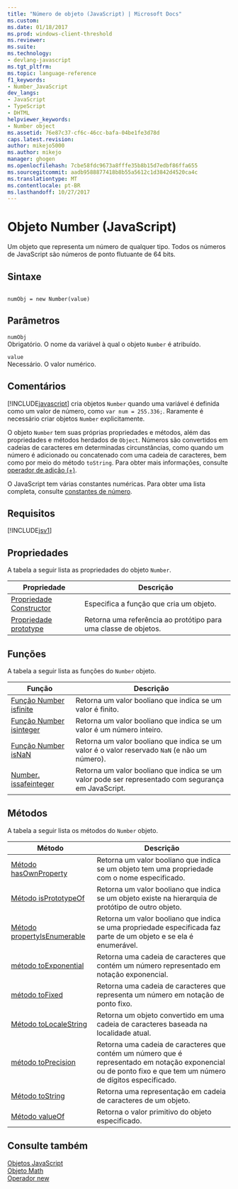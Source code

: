```yaml
---
title: "Número de objeto (JavaScript) | Microsoft Docs"
ms.custom: 
ms.date: 01/18/2017
ms.prod: windows-client-threshold
ms.reviewer: 
ms.suite: 
ms.technology:
- devlang-javascript
ms.tgt_pltfrm: 
ms.topic: language-reference
f1_keywords:
- Number_JavaScript
dev_langs:
- JavaScript
- TypeScript
- DHTML
helpviewer_keywords:
- Number object
ms.assetid: 76e87c37-cf6c-46cc-bafa-04be1fe3d78d
caps.latest.revision: 
author: mikejo5000
ms.author: mikejo
manager: ghogen
ms.openlocfilehash: 7cbe58fdc9673a8fffe35b8b15d7edbf86ffa655
ms.sourcegitcommit: aadb9588877418b8b55a5612c1d3842d4520ca4c
ms.translationtype: MT
ms.contentlocale: pt-BR
ms.lasthandoff: 10/27/2017
---
```

# <a name="number-object-javascript"></a>Objeto Number (JavaScript)
Um objeto que representa um número de qualquer tipo. Todos os números de JavaScript são números de ponto flutuante de 64 bits.  
  
## <a name="syntax"></a>Sintaxe  
  
```  
  
numObj = new Number(value)  
```  
  
## <a name="parameters"></a>Parâmetros  
 `numObj`  
 Obrigatório. O nome da variável à qual o objeto `Number` é atribuído.  
  
 `value`  
 Necessário. O valor numérico.  
  
## <a name="remarks"></a>Comentários  
 [!INCLUDE[javascript](../../javascript/includes/javascript-md.md)] cria objetos `Number` quando uma variável é definida como um valor de número, como `var num = 255.336;`. Raramente é necessário criar objetos `Number` explicitamente.  
  
 O objeto `Number` tem suas próprias propriedades e métodos, além das propriedades e métodos herdados de `Object`. Números são convertidos em cadeias de caracteres em determinadas circunstâncias, como quando um número é adicionado ou concatenado com uma cadeia de caracteres, bem como por meio do método `toString`. Para obter mais informações, consulte [operador de adição (+)](../../javascript/reference/addition-operator-decrement-javascript.md).  
  
 O JavaScript tem várias constantes numéricas. Para obter uma lista completa, consulte [constantes de número](../../javascript/reference/number-constants-javascript.md).  
  
## <a name="requirements"></a>Requisitos  
 [!INCLUDE[jsv1](../../javascript/misc/includes/jsv1-md.md)]  
  
## <a name="properties"></a>Propriedades  
 A tabela a seguir lista as propriedades do objeto `Number`.  
  
|Propriedade|Descrição|  
|--------------|-----------------|  
|[Propriedade Constructor](../../javascript/reference/constructor-property-object-javascript.md)|Especifica a função que cria um objeto.|  
|[Propriedade prototype](../../javascript/reference/prototype-property-object-javascript.md)|Retorna uma referência ao protótipo para uma classe de objetos.|  
  
## <a name="functions"></a>Funções  
 A tabela a seguir lista as funções do `Number` objeto.  
  
|Função|Descrição|  
|--------------|-----------------|  
|[Função Number isfinite](../../javascript/reference/number-isfinite-function-number-javascript.md)|Retorna um valor booliano que indica se um valor é finito.|  
|[Função Number isinteger](../../javascript/reference/number-isinteger-function-number-javascript.md)|Retorna um valor booliano que indica se um valor é um número inteiro.|  
|[Função Number isNaN](../../javascript/reference/number-isnan-function-number-javascript.md)|Retorna um valor booliano que indica se um valor é o valor reservado `NaN` (e não um número).|  
|[Number. issafeinteger](../../javascript/reference/number-issafeinteger-number-javascript.md)|Retorna um valor booliano que indica se um valor pode ser representado com segurança em JavaScript.|  
  
## <a name="methods"></a>Métodos  
 A tabela a seguir lista os métodos do `Number` objeto.  
  
|Método|Descrição|  
|------------|-----------------|  
|[Método hasOwnProperty](../../javascript/reference/hasownproperty-method-object-javascript.md)|Retorna um valor booliano que indica se um objeto tem uma propriedade com o nome especificado.|  
|[Método isPrototypeOf](../../javascript/reference/isprototypeof-method-object-javascript.md)|Retorna um valor booliano que indica se um objeto existe na hierarquia de protótipo de outro objeto.|  
|[Método propertyIsEnumerable](../../javascript/reference/propertyisenumerable-method-object-javascript.md)|Retorna um valor booliano que indica se uma propriedade especificada faz parte de um objeto e se ela é enumerável.|  
|[método toExponential](../../javascript/reference/toexponential-method-number-javascript.md)|Retorna uma cadeia de caracteres que contém um número representado em notação exponencial.|  
|[método toFixed](../../javascript/reference/tofixed-method-number-javascript.md)|Retorna uma cadeia de caracteres que representa um número em notação de ponto fixo.|  
|[Método toLocaleString](../../javascript/reference/tolocalestring-number.md)|Retorna um objeto convertido em uma cadeia de caracteres baseada na localidade atual.|  
|[método toPrecision](../../javascript/reference/toprecision-method-number-javascript.md)|Retorna uma cadeia de caracteres que contém um número que é representado em notação exponencial ou de ponto fixo e que tem um número de dígitos especificado.|  
|[Método toString](../../javascript/reference/tostring-method-object-javascript.md)|Retorna uma representação em cadeia de caracteres de um objeto.|  
|[Método valueOf](../../javascript/reference/valueof-method-object-javascript.md)|Retorna o valor primitivo do objeto especificado.|  
  
## <a name="see-also"></a>Consulte também  
 [Objetos JavaScript](../../javascript/reference/javascript-objects.md)   
 [Objeto Math](../../javascript/reference/math-object-javascript.md)   
 [Operador new](../../javascript/reference/new-operator-decrementjavascript.md)